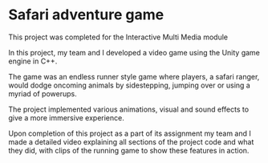 # Safari adventure game

This project was completed for the Interactive Multi Media module
 
In this project, my team and I developed a video game using the Unity game engine in C++. 

The game was an endless runner style game where players, a safari ranger, would dodge oncoming animals by sidestepping, jumping over or using a myriad of powerups. 

The project implemented various animations, visual and sound effects to give a more immersive experience. 

Upon completion of this project as a part of its assignment my team and I made a detailed video explaining all sections of the project code and what they did, with clips of the running game to show these features in action. 
